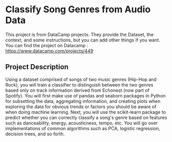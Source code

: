 # Classify Song Genres from Audio Data

This project is from DataCamp projects. They provide the Dataset, the context,
and some instructions, but you can add other things if you want. You can find the project
on Datacamp : https://www.datacamp.com/projects/449

## Project Description

Using a dataset comprised of songs of two music genres (Hip-Hop and Rock), you will train a classifier to distinguish between the two genres based only on track information derived from Echonest (now part of Spotify). You will first make use of pandas and seaborn packages in Python for subsetting the data, aggregating information, and creating plots when exploring the data for obvious trends or factors you should be aware of when doing machine learning. Next, you will use the scikit-learn package to predict whether you can correctly classify a song's genre based on features such as danceability, energy, acousticness, tempo, etc. You will go over implementations of common algorithms such as PCA, logistic regression, decision trees, and so forth.